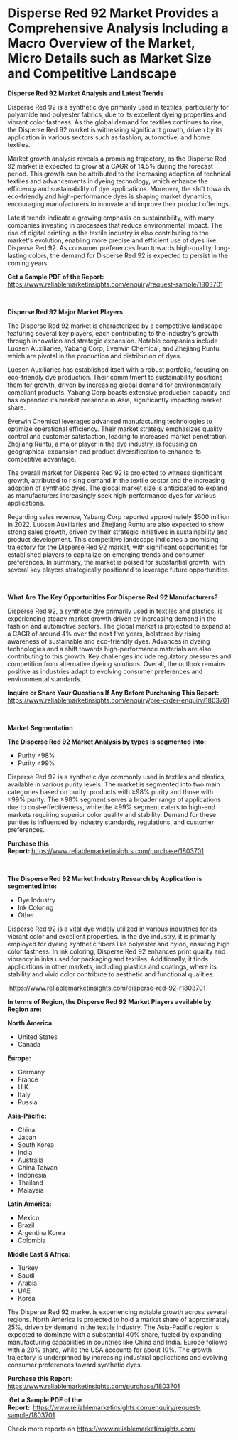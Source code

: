 <p><h1>Disperse Red 92 Market Provides a Comprehensive Analysis Including a Macro Overview of the Market, Micro Details such as Market Size and Competitive Landscape</h1></p><p><strong>Disperse Red 92 Market Analysis and Latest Trends</strong></p>
<p><p>Disperse Red 92 is a synthetic dye primarily used in textiles, particularly for polyamide and polyester fabrics, due to its excellent dyeing properties and vibrant color fastness. As the global demand for textiles continues to rise, the Disperse Red 92 market is witnessing significant growth, driven by its application in various sectors such as fashion, automotive, and home textiles.</p><p>Market growth analysis reveals a promising trajectory, as the Disperse Red 92 market is expected to grow at a CAGR of 14.5% during the forecast period. This growth can be attributed to the increasing adoption of technical textiles and advancements in dyeing technology, which enhance the efficiency and sustainability of dye applications. Moreover, the shift towards eco-friendly and high-performance dyes is shaping market dynamics, encouraging manufacturers to innovate and improve their product offerings.</p><p>Latest trends indicate a growing emphasis on sustainability, with many companies investing in processes that reduce environmental impact. The rise of digital printing in the textile industry is also contributing to the market's evolution, enabling more precise and efficient use of dyes like Disperse Red 92. As consumer preferences lean towards high-quality, long-lasting colors, the demand for Disperse Red 92 is expected to persist in the coming years.</p></p>
<p><strong>Get a Sample PDF of the Report:&nbsp;</strong> <a href="https://www.reliablemarketinsights.com/enquiry/request-sample/1803701?utm_campaign=2981&utm_medium=2&utm_source=Github&utm_content=ia&utm_term=01042025&utm_id=disperse-red-92">https://www.reliablemarketinsights.com/enquiry/request-sample/1803701</a></p>
<p>&nbsp;</p>
<p><strong>Disperse Red 92 Major Market Players</strong></p>
<p><p>The Disperse Red 92 market is characterized by a competitive landscape featuring several key players, each contributing to the industry's growth through innovation and strategic expansion. Notable companies include Luosen Auxiliaries, Yabang Corp, Everwin Chemical, and Zhejiang Runtu, which are pivotal in the production and distribution of dyes.</p><p>Luosen Auxiliaries has established itself with a robust portfolio, focusing on eco-friendly dye production. Their commitment to sustainability positions them for growth, driven by increasing global demand for environmentally compliant products. Yabang Corp boasts extensive production capacity and has expanded its market presence in Asia, significantly impacting market share.</p><p>Everwin Chemical leverages advanced manufacturing technologies to optimize operational efficiency. Their market strategy emphasizes quality control and customer satisfaction, leading to increased market penetration. Zhejiang Runtu, a major player in the dye industry, is focusing on geographical expansion and product diversification to enhance its competitive advantage.</p><p>The overall market for Disperse Red 92 is projected to witness significant growth, attributed to rising demand in the textile sector and the increasing adoption of synthetic dyes. The global market size is anticipated to expand as manufacturers increasingly seek high-performance dyes for various applications.</p><p>Regarding sales revenue, Yabang Corp reported approximately $500 million in 2022. Luosen Auxiliaries and Zhejiang Runtu are also expected to show strong sales growth, driven by their strategic initiatives in sustainability and product development. This competitive landscape indicates a promising trajectory for the Disperse Red 92 market, with significant opportunities for established players to capitalize on emerging trends and consumer preferences. In summary, the market is poised for substantial growth, with several key players strategically positioned to leverage future opportunities.</p></p>
<p>&nbsp;</p>
<p><strong>What Are The Key Opportunities For Disperse Red 92 Manufacturers?</strong></p>
<p><p>Disperse Red 92, a synthetic dye primarily used in textiles and plastics, is experiencing steady market growth driven by increasing demand in the fashion and automotive sectors. The global market is projected to expand at a CAGR of around 4% over the next five years, bolstered by rising awareness of sustainable and eco-friendly dyes. Advances in dyeing technologies and a shift towards high-performance materials are also contributing to this growth. Key challenges include regulatory pressures and competition from alternative dyeing solutions. Overall, the outlook remains positive as industries adapt to evolving consumer preferences and environmental standards.</p></p>
<p><strong>Inquire or Share Your Questions If Any Before Purchasing This Report:</strong> <a href="https://www.reliablemarketinsights.com/enquiry/pre-order-enquiry/1803701?utm_campaign=2981&utm_medium=2&utm_source=Github&utm_content=ia&utm_term=01042025&utm_id=disperse-red-92">https://www.reliablemarketinsights.com/enquiry/pre-order-enquiry/1803701</a></p>
<p>&nbsp;</p>
<p><strong>Market Segmentation</strong></p>
<p><strong>The Disperse Red 92 Market Analysis by types is segmented into:</strong></p>
<p><ul><li>Purity ≥98%</li><li>Purity ≥99%</li></ul></p>
<p><p>Disperse Red 92 is a synthetic dye commonly used in textiles and plastics, available in various purity levels. The market is segmented into two main categories based on purity: products with ≥98% purity and those with ≥99% purity. The ≥98% segment serves a broader range of applications due to cost-effectiveness, while the ≥99% segment caters to high-end markets requiring superior color quality and stability. Demand for these purities is influenced by industry standards, regulations, and customer preferences.</p></p>
<p><strong>Purchase this Report:&nbsp;</strong><a href="https://www.reliablemarketinsights.com/purchase/1803701?utm_campaign=2981&utm_medium=2&utm_source=Github&utm_content=ia&utm_term=01042025&utm_id=disperse-red-92">https://www.reliablemarketinsights.com/purchase/1803701</a></p>
<p>&nbsp;</p>
<p><strong>The Disperse Red 92 Market Industry Research by Application is segmented into:</strong></p>
<p><ul><li>Dye Industry</li><li>Ink Coloring</li><li>Other</li></ul></p>
<p><p>Disperse Red 92 is a vital dye widely utilized in various industries for its vibrant color and excellent properties. In the dye industry, it is primarily employed for dyeing synthetic fibers like polyester and nylon, ensuring high color fastness. In ink coloring, Disperse Red 92 enhances print quality and vibrancy in inks used for packaging and textiles. Additionally, it finds applications in other markets, including plastics and coatings, where its stability and vivid color contribute to aesthetic and functional qualities.</p></p>
<p><a href="https://www.reliablemarketinsights.com/disperse-red-92-r1803701?utm_campaign=2981&utm_medium=2&utm_source=Github&utm_content=ia&utm_term=01042025&utm_id=disperse-red-92">&nbsp;https://www.reliablemarketinsights.com/disperse-red-92-r1803701</a></p>
<p><strong>In terms of Region, the Disperse Red 92 Market Players available by Region are:</strong></p>
<p>
    <p> <strong> North America: </strong>
        <ul>
            <li>United States</li>
            <li>Canada</li>
        </ul>
        </p> 
    <p> <strong> Europe: </strong>
        <ul>
            <li>Germany</li>
            <li>France</li>
            <li>U.K.</li>
            <li>Italy</li>
            <li>Russia</li>
        </ul>
        </p> 
    <p> <strong> Asia-Pacific: </strong>
        <ul>
            <li>China</li>
            <li>Japan</li>
            <li>South Korea</li>
            <li>India</li>
            <li>Australia</li>
            <li>China Taiwan</li>
            <li>Indonesia</li>
            <li>Thailand</li>
            <li>Malaysia</li>
        </ul>
        </p> 
    <p> <strong> Latin America: </strong>
        <ul>
            <li>Mexico</li>
            <li>Brazil</li>
            <li>Argentina Korea</li>
            <li>Colombia</li>
        </ul>
        </p> 
    <p> <strong> Middle East & Africa: </strong>
        <ul>
            <li>Turkey</li>
            <li>Saudi</li>
            <li>Arabia</li>
            <li>UAE</li>
            <li>Korea</li>
        </ul>
    </p>
    </p>
<p><p>The Disperse Red 92 market is experiencing notable growth across several regions. North America is projected to hold a market share of approximately 25%, driven by demand in the textile industry. The Asia-Pacific region is expected to dominate with a substantial 40% share, fueled by expanding manufacturing capabilities in countries like China and India. Europe follows with a 20% share, while the USA accounts for about 10%. The growth trajectory is underpinned by increasing industrial applications and evolving consumer preferences toward synthetic dyes.</p></p>
<p><strong>Purchase this Report: </strong><a href="https://www.reliablemarketinsights.com/purchase/1803701?utm_campaign=2981&utm_medium=2&utm_source=Github&utm_content=ia&utm_term=01042025&utm_id=disperse-red-92">https://www.reliablemarketinsights.com/purchase/1803701</a></p>
<p>&nbsp;<strong>Get a Sample PDF of the Report:&nbsp;&nbsp;</strong><a href="https://www.reliablemarketinsights.com/enquiry/request-sample/1803701?utm_campaign=2981&utm_medium=2&utm_source=Github&utm_content=ia&utm_term=01042025&utm_id=disperse-red-92">https://www.reliablemarketinsights.com/enquiry/request-sample/1803701</a></p>
<p><strong></strong></p>
<p>Check more reports on <a href="https://www.reliablemarketinsights.com/?utm_campaign=2981&utm_medium=2&utm_source=Github&utm_content=ia&utm_term=01042025&utm_id=disperse-red-92">https://www.reliablemarketinsights.com/</a></p>